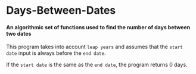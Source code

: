 # Days-Between-Dates
#### An algorithmic set of functions used to find the number of days between two dates 

This program takes into account `leap years` and assumes that the `start date` input is always before the `end date`.

If the `start date` is the same as the `end date`, the program returns 0 days.
